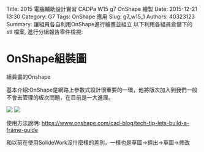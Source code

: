 Title: 2015 電腦輔助設計實習 CADPa W15 g7 OnShape 繪製
Date: 2015-12-21 13:30
Category: G7
Tags: OnShape 應用
Slug: g7_w15_1
Authors: 40323123
Summary: 讓組員各自利用OnShape進行繪畫並組立
以下利用各組員倉儲下的 stl 檔案, 進行分組報告零件檢視:



OnShape組裝圖
============
組員畫的Onshape

基本介紹:OnShape是網路上參數式設計很重要的一環，他將版次加入到我們一般不會去管理的板次問題，在目前是一大進展。

<img src="https://copy.com/Nn6duGlEKuJECHUw">

<img src="https://copy.com/HXKuqaNT4LOFUOzs">


使用方法說明: <https://www.onshape.com/cad-blog/tech-tip-lets-build-a-frame-guide>

和以前在使用SolideWork沒什麼樣的差別，一樣也是草圖→擠出→草圖→修改

<br />

